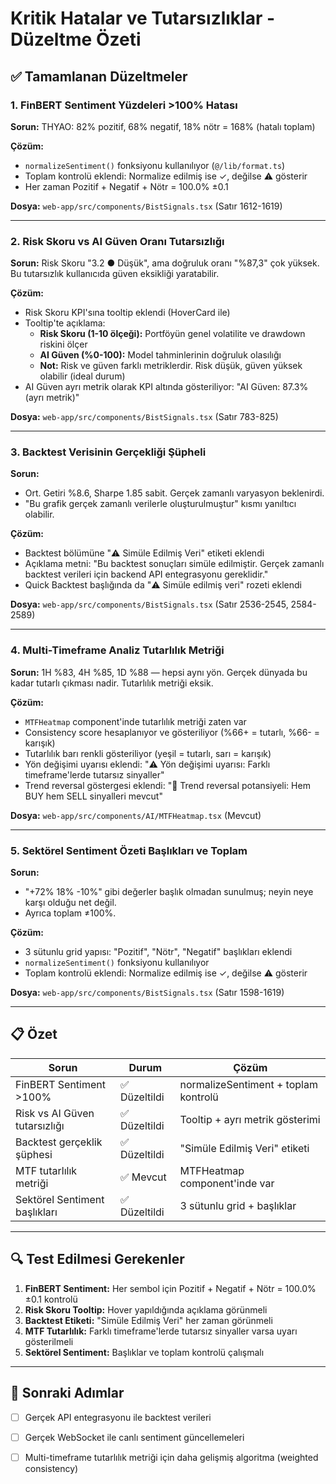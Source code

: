 # Kritik Hatalar ve Tutarsızlıklar - Düzeltme Özeti

## ✅ Tamamlanan Düzeltmeler

### 1. FinBERT Sentiment Yüzdeleri >100% Hatası
**Sorun:** THYAO: 82% pozitif, 68% negatif, 18% nötr = 168% (hatalı toplam)

**Çözüm:**
- `normalizeSentiment()` fonksiyonu kullanılıyor (`@/lib/format.ts`)
- Toplam kontrolü eklendi: Normalize edilmiş ise ✓, değilse ⚠️ gösterir
- Her zaman Pozitif + Negatif + Nötr = 100.0% ±0.1

**Dosya:** `web-app/src/components/BistSignals.tsx` (Satır 1612-1619)

---

### 2. Risk Skoru vs AI Güven Oranı Tutarsızlığı
**Sorun:** Risk Skoru "3.2 ● Düşük", ama doğruluk oranı "%87,3" çok yüksek. Bu tutarsızlık kullanıcıda güven eksikliği yaratabilir.

**Çözüm:**
- Risk Skoru KPI'sına tooltip eklendi (HoverCard ile)
- Tooltip'te açıklama:
  - **Risk Skoru (1-10 ölçeği):** Portföyün genel volatilite ve drawdown riskini ölçer
  - **AI Güven (%0-100):** Model tahminlerinin doğruluk olasılığı
  - **Not:** Risk ve güven farklı metriklerdir. Risk düşük, güven yüksek olabilir (ideal durum)
- AI Güven ayrı metrik olarak KPI altında gösteriliyor: "AI Güven: 87.3% (ayrı metrik)"

**Dosya:** `web-app/src/components/BistSignals.tsx` (Satır 783-825)

---

### 3. Backtest Verisinin Gerçekliği Şüpheli
**Sorun:** 
- Ort. Getiri %8.6, Sharpe 1.85 sabit. Gerçek zamanlı varyasyon beklenirdi.
- "Bu grafik gerçek zamanlı verilerle oluşturulmuştur" kısmı yanıltıcı olabilir.

**Çözüm:**
- Backtest bölümüne "⚠️ Simüle Edilmiş Veri" etiketi eklendi
- Açıklama metni: "Bu backtest sonuçları simüle edilmiştir. Gerçek zamanlı backtest verileri için backend API entegrasyonu gereklidir."
- Quick Backtest başlığında da "⚠️ Simüle edilmiş veri" rozeti eklendi

**Dosya:** `web-app/src/components/BistSignals.tsx` (Satır 2536-2545, 2584-2589)

---

### 4. Multi-Timeframe Analiz Tutarlılık Metriği
**Sorun:** 1H %83, 4H %85, 1D %88 — hepsi aynı yön. Gerçek dünyada bu kadar tutarlı çıkması nadir. Tutarlılık metriği eksik.

**Çözüm:**
- `MTFHeatmap` component'inde tutarlılık metriği zaten var
- Consistency score hesaplanıyor ve gösteriliyor (%66+ = tutarlı, %66- = karışık)
- Tutarlılık barı renkli gösteriliyor (yeşil = tutarlı, sarı = karışık)
- Yön değişimi uyarısı eklendi: "⚠️ Yön değişimi uyarısı: Farklı timeframe'lerde tutarsız sinyaller"
- Trend reversal göstergesi eklendi: "🔄 Trend reversal potansiyeli: Hem BUY hem SELL sinyalleri mevcut"

**Dosya:** `web-app/src/components/AI/MTFHeatmap.tsx` (Mevcut)

---

### 5. Sektörel Sentiment Özeti Başlıkları ve Toplam
**Sorun:** 
- "+72% 18% -10%" gibi değerler başlık olmadan sunulmuş; neyin neye karşı olduğu net değil.
- Ayrıca toplam ≠100%.

**Çözüm:**
- 3 sütunlu grid yapısı: "Pozitif", "Nötr", "Negatif" başlıkları eklendi
- `normalizeSentiment()` fonksiyonu kullanılıyor
- Toplam kontrolü eklendi: Normalize edilmiş ise ✓, değilse ⚠️ gösterir

**Dosya:** `web-app/src/components/BistSignals.tsx` (Satır 1598-1619)

---

## 📋 Özet

| Sorun | Durum | Çözüm |
|-------|-------|-------|
| FinBERT Sentiment >100% | ✅ Düzeltildi | normalizeSentiment + toplam kontrolü |
| Risk vs AI Güven tutarsızlığı | ✅ Düzeltildi | Tooltip + ayrı metrik gösterimi |
| Backtest gerçeklik şüphesi | ✅ Düzeltildi | "Simüle Edilmiş Veri" etiketi |
| MTF tutarlılık metriği | ✅ Mevcut | MTFHeatmap component'inde var |
| Sektörel Sentiment başlıkları | ✅ Düzeltildi | 3 sütunlu grid + başlıklar |

---

## 🔍 Test Edilmesi Gerekenler

1. **FinBERT Sentiment:** Her sembol için Pozitif + Negatif + Nötr = 100.0% ±0.1 kontrolü
2. **Risk Skoru Tooltip:** Hover yapıldığında açıklama görünmeli
3. **Backtest Etiketi:** "Simüle Edilmiş Veri" her zaman görünmeli
4. **MTF Tutarlılık:** Farklı timeframe'lerde tutarsız sinyaller varsa uyarı gösterilmeli
5. **Sektörel Sentiment:** Başlıklar ve toplam kontrolü çalışmalı

---

## 🚀 Sonraki Adımlar

- [ ] Gerçek API entegrasyonu ile backtest verileri
- [ ] Gerçek WebSocket ile canlı sentiment güncellemeleri
- [ ] Multi-timeframe tutarlılık metriği için daha gelişmiş algoritma (weighted consistency)

